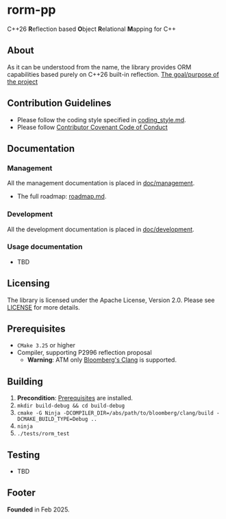 # rorm-pp
C++26 **R**eflection based **O**bject **R**elational **M**apping for C++

## About
As it can be understood from the name, the library provides ORM capabilities based purely on C++26 built-in reflection.
[The goal/purpose of the project](./doc/management/goal.md)

## Contribution Guidelines
- Please follow the coding style specified in [coding_style.md](./doc/development/coding_style.md).
- Please follow [Contributor Covenant Code of Conduct](https://www.contributor-covenant.org/version/2/1/code_of_conduct/)


## Documentation
### Management
All the management documentation is placed in [doc/management](./doc/management).
- The full roadmap: [roadmap.md](./doc/management/roadmap.md).

### Development
All the development documentation is placed in [doc/development](./doc/development).

### Usage documentation
- TBD

## Licensing
The library is licensed under the Apache License, Version 2.0. Please see [LICENSE](./LICENSE) for more details.

## Prerequisites
- `CMake 3.25` or higher
- Compiler, supporting P2996 reflection proposal
  - **Warning**: ATM only [Bloomberg's Clang](./doc/development/bloomberg_clang_setup.md) is supported.

## Building
1. **Precondition**: [Prerequisites](#prerequisites) are installed.
2. `mkdir build-debug && cd build-debug`
3. `cmake -G Ninja -DCOMPILER_DIR=/abs/path/to/bloomberg/clang/build -DCMAKE_BUILD_TYPE=Debug ..`
4. `ninja`
5. `./tests/rorm_test`


## Testing
- TBD


## Footer
**Founded** in Feb 2025.
